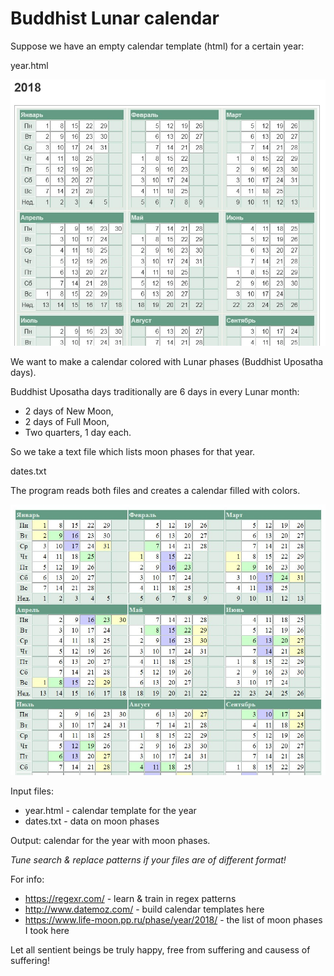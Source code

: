 # Buddhist Lunar calendar

Suppose we have an empty calendar template (html) for a certain year:

year.html

![empty calendar template](calen-templ.jpg)

We want to make a calendar colored with Lunar phases (Buddhist Uposatha days).

Buddhist Uposatha days traditionally are 6 days in every Lunar month:

  * 2 days of New Moon,
  * 2 days of Full Moon,
  * Two quarters, 1 day each.

So we take a text file which lists moon phases for that year.

dates.txt

The program reads both files and creates a calendar filled with colors.

![ready calendar](calen-ready.jpg)

Input files:

  * year.html - calendar template for the year
  * dates.txt - data on moon phases

Output: calendar for the year with moon phases.

*Tune search & replace patterns if your files are of different format!*

For info:

  * https://regexr.com/ - learn & train in regex patterns
  * http://www.datemoz.com/ - build calendar templates here
  * https://www.life-moon.pp.ru/phase/year/2018/ - the list of moon phases I took here

Let all sentient beings be truly happy, free from suffering and causess of suffering!
